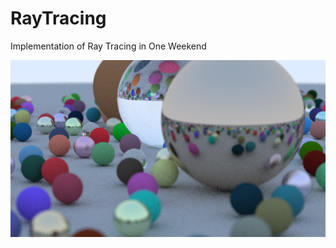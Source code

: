 # RayTracing

Implementation of Ray Tracing in One Weekend

![Ray Tracing in one Weekend](https://github.com/SamMurphy/RayTracing/blob/main/OneWeekend/OneWeekend/output.png)
